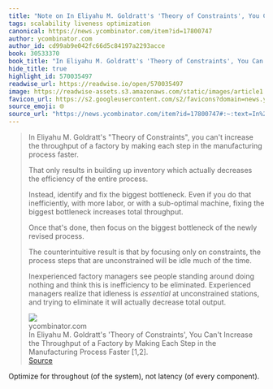 ```yaml
---
title: "Note on In Eliyahu M. Goldratt's 'Theory of Constraints', You Can't Increase the Throughput of a Factory by Making Each Step in the Manufacturing Process Faster [1,2]. via ycombinator.com"
tags: scalability liveness optimization
canonical: https://news.ycombinator.com/item?id=17800747
author: ycombinator.com
author_id: cd99ab9e042fc66d5c84197a2293acce
book: 30533370
book_title: "In Eliyahu M. Goldratt's 'Theory of Constraints', You Can't Increase the Throughput of a Factory by Making Each Step in the Manufacturing Process Faster [1,2]."
hide_title: true
highlight_id: 570035497
readwise_url: https://readwise.io/open/570035497
image: https://readwise-assets.s3.amazonaws.com/static/images/article1.be68295a7e40.png
favicon_url: https://s2.googleusercontent.com/s2/favicons?domain=news.ycombinator.com
source_emoji: 🌐
source_url: "https://news.ycombinator.com/item?id=17800747#:~:text=In%20Eliyahu%20M.,decrease%20total%20output."
---
```


> In Eliyahu M. Goldratt's "Theory of Constraints", you can't increase the throughput of a factory by making each step in the manufacturing process faster.
> 
> That only results in building up inventory which actually decreases the efficiency of the entire process.
> 
> Instead, identify and fix the biggest bottleneck. Even if you do that inefficiently, with more labor, or with a sub-optimal machine, fixing the biggest bottleneck increases total throughput.
> 
> Once that's done, then focus on the biggest bottleneck of the newly revised process.
> 
> The counterintuitive result is that by focusing only on constraints, the process steps that are unconstrained will be idle much of the time.
> 
> Inexperienced factory managers see people standing around doing nothing and think this is inefficiency to be eliminated. Experienced managers realize that idleness is *essential* at unconstrained stations, and trying to eliminate it will actually decrease total output.
> <div class="quoteback-footer"><div class="quoteback-avatar"><img class="mini-favicon" src="https://s2.googleusercontent.com/s2/favicons?domain=news.ycombinator.com"></div><div class="quoteback-metadata"><div class="metadata-inner"><span style="display:none">FROM:</span><div aria-label="ycombinator.com" class="quoteback-author"> ycombinator.com</div><div aria-label="In Eliyahu M. Goldratt's 'Theory of Constraints', You Can't Increase the Throughput of a Factory by Making Each Step in the Manufacturing Process Faster [1,2]." class="quoteback-title"> In Eliyahu M. Goldratt's 'Theory of Constraints', You Can't Increase the Throughput of a Factory by Making Each Step in the Manufacturing Process Faster [1,2].</div></div></div><div class="quoteback-backlink"><a target="_blank" aria-label="go to the full text of this quotation" rel="noopener" href="https://news.ycombinator.com/item?id=17800747#:~:text=In%20Eliyahu%20M.,decrease%20total%20output." class="quoteback-arrow"> Source</a></div></div>

Optimize for throughout (of the system), not latency (of every component). 